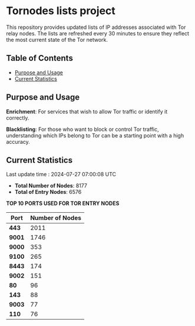 # Tornodes lists project

This repository provides updated lists of IP addresses associated with Tor relay nodes. The lists are refreshed every 30 minutes to ensure they reflect the most current state of the Tor network.

## Table of Contents

- [Purpose and Usage](#purpose-and-usage)
- [Current Statistics](#current-statistics)


## Purpose and Usage

**Enrichment**: For services that wish to allow Tor traffic or identify it correctly.

**Blacklisting**: For those who want to block or control Tor traffic, understanding which IPs belong to Tor can be a starting point with a high accuracy.

## Current Statistics

Last update time : 2024-07-27 07:00:08 UTC

- **Total Number of Nodes**: 8177
- **Total of Entry Nodes**: 6576

**TOP 10 PORTS USED FOR TOR ENTRY NODES**

| **Port** | **Number of Nodes** |
|------|-----------------|
| **443**   | 2011  |
| **9001**   | 1746  |
| **9000**   | 353  |
| **9100**   | 265  |
| **8443**   | 174  |
| **9002**   | 151  |
| **80**   | 96  |
| **143**   | 88  |
| **9003**   | 77  |
| **110**   | 76  |

